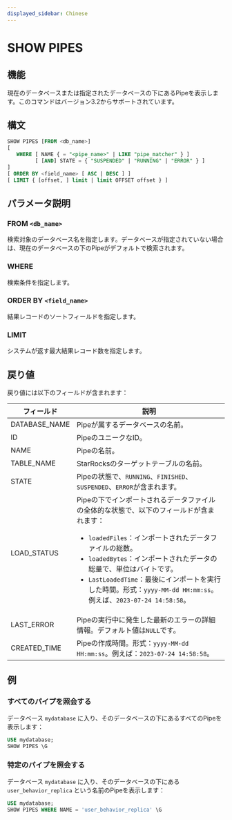 ```yaml
---
displayed_sidebar: Chinese
---
```


# SHOW PIPES

## 機能

現在のデータベースまたは指定されたデータベースの下にあるPipeを表示します。このコマンドはバージョン3.2からサポートされています。

## 構文

```SQL
SHOW PIPES [FROM <db_name>]
[
   WHERE [ NAME { = "<pipe_name>" | LIKE "pipe_matcher" } ]
         [ [AND] STATE = { "SUSPENDED" | "RUNNING" | "ERROR" } ]
]
[ ORDER BY <field_name> [ ASC | DESC ] ]
[ LIMIT { [offset, ] limit | limit OFFSET offset } ]
```

## パラメータ説明

### FROM `<db_name>`

検索対象のデータベース名を指定します。データベースが指定されていない場合は、現在のデータベースの下のPipeがデフォルトで検索されます。

### WHERE

検索条件を指定します。

### ORDER BY `<field_name>`

結果レコードのソートフィールドを指定します。

### LIMIT

システムが返す最大結果レコード数を指定します。

## 戻り値

戻り値には以下のフィールドが含まれます：

| **フィールド** | **説明**                                                     |
| -------------- | ------------------------------------------------------------ |
| DATABASE_NAME  | Pipeが属するデータベースの名前。                             |
| ID             | PipeのユニークなID。                                         |
| NAME           | Pipeの名前。                                                 |
| TABLE_NAME     | StarRocksのターゲットテーブルの名前。                        |
| STATE          | Pipeの状態で、`RUNNING`、`FINISHED`、`SUSPENDED`、`ERROR`が含まれます。 |
| LOAD_STATUS    | Pipeの下でインポートされるデータファイルの全体的な状態で、以下のフィールドが含まれます：<ul><li>`loadedFiles`：インポートされたデータファイルの総数。</li><li>`loadedBytes`：インポートされたデータの総量で、単位はバイトです。</li><li>`LastLoadedTime`：最後にインポートを実行した時間。形式：`yyyy-MM-dd HH:mm:ss`。例えば、`2023-07-24 14:58:58`。</li></ul> |
| LAST_ERROR     | Pipeの実行中に発生した最新のエラーの詳細情報。デフォルト値は`NULL`です。 |
| CREATED_TIME   | Pipeの作成時間。形式：`yyyy-MM-dd HH:mm:ss`。例えば：`2023-07-24 14:58:58`。 |

## 例

### すべてのパイプを照会する

データベース `mydatabase` に入り、そのデータベースの下にあるすべてのPipeを表示します：

```SQL
USE mydatabase;
SHOW PIPES \G
```

### 特定のパイプを照会する

データベース `mydatabase` に入り、そのデータベースの下にある `user_behavior_replica` という名前のPipeを表示します：

```SQL
USE mydatabase;
SHOW PIPES WHERE NAME = 'user_behavior_replica' \G
```
